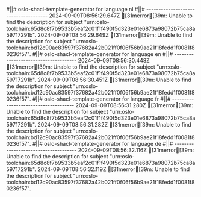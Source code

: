 #||# oslo-shacl-template-generator for language nl
#||# -------------------------------------
2024-09-09T08:56:29.647Z [31merror[39m: Unable to find the description for subject "urn:oslo-toolchain:65d8c8f7b9533b5eaf2c01f1f490f5d323e01e6873a98072b75ca8a59717291b".
2024-09-09T08:56:29.649Z [31merror[39m: Unable to find the description for subject "urn:oslo-toolchain:bd12c90ac83597f37682a42b021ff0f06f56b9ae21f18fedd1f0081f80236f57".
#||# oslo-shacl-template-generator for language en
#||# -------------------------------------
2024-09-09T08:56:30.448Z [31merror[39m: Unable to find the description for subject "urn:oslo-toolchain:65d8c8f7b9533b5eaf2c01f1f490f5d323e01e6873a98072b75ca8a59717291b".
2024-09-09T08:56:30.451Z [31merror[39m: Unable to find the description for subject "urn:oslo-toolchain:bd12c90ac83597f37682a42b021ff0f06f56b9ae21f18fedd1f0081f80236f57".
#||# oslo-shacl-template-generator for language fr
#||# -------------------------------------
2024-09-09T08:56:31.280Z [31merror[39m: Unable to find the description for subject "urn:oslo-toolchain:65d8c8f7b9533b5eaf2c01f1f490f5d323e01e6873a98072b75ca8a59717291b".
2024-09-09T08:56:31.282Z [31merror[39m: Unable to find the description for subject "urn:oslo-toolchain:bd12c90ac83597f37682a42b021ff0f06f56b9ae21f18fedd1f0081f80236f57".
#||# oslo-shacl-template-generator for language de
#||# -------------------------------------
2024-09-09T08:56:32.116Z [31merror[39m: Unable to find the description for subject "urn:oslo-toolchain:65d8c8f7b9533b5eaf2c01f1f490f5d323e01e6873a98072b75ca8a59717291b".
2024-09-09T08:56:32.119Z [31merror[39m: Unable to find the description for subject "urn:oslo-toolchain:bd12c90ac83597f37682a42b021ff0f06f56b9ae21f18fedd1f0081f80236f57".
